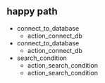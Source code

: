 ## happy path
* connect_to_database
    - action_connect_db
* connect_to_database
    - action_connect_db
* search_condition
    - action_search_condition
    - action_search_condition

